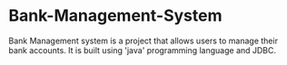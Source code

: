 # Bank-Management-System
Bank Management system is a project that allows users to manage their bank accounts. It is built using 'java' programming language and JDBC. 
